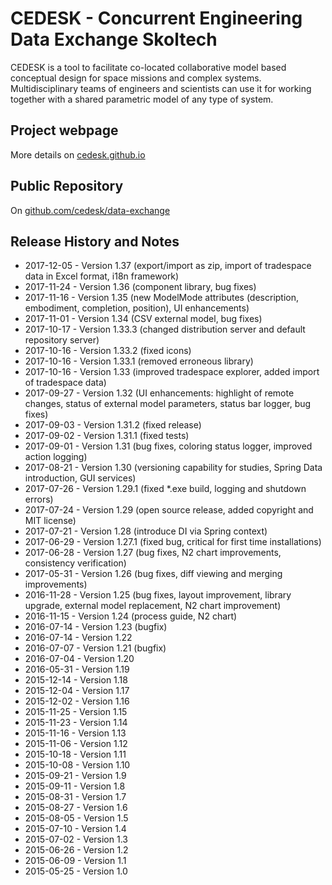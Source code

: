 # CEDESK - Concurrent Engineering Data Exchange Skoltech

CEDESK is a tool to facilitate co-located collaborative model based conceptual design for space missions and complex systems. Multidisciplinary teams of engineers and scientists can use it for working together with a shared parametric model of any type of system.

## Project webpage
More details on [cedesk.github.io](https://cedesk.github.io)

## Public Repository
On [github.com/cedesk/data-exchange](https://github.com/cedesk/data-exchange)

## Release History and Notes

* 2017-12-05 - Version 1.37   (export/import as zip, import of tradespace data in Excel format, i18n framework)
* 2017-11-24 - Version 1.36   (component library, bug fixes)
* 2017-11-16 - Version 1.35   (new ModelMode attributes (description, embodiment, completion, position), UI enhancements)
* 2017-11-01 - Version 1.34   (CSV external model, bug fixes)
* 2017-10-17 - Version 1.33.3 (changed distribution server and default repository server)
* 2017-10-16 - Version 1.33.2 (fixed icons)
* 2017-10-16 - Version 1.33.1 (removed erroneous library)
* 2017-10-16 - Version 1.33   (improved tradespace explorer, added import of tradespace data)
* 2017-09-27 - Version 1.32   (UI enhancements: highlight of remote changes, status of external model parameters, status bar logger, bug fixes)
* 2017-09-03 - Version 1.31.2 (fixed release)
* 2017-09-02 - Version 1.31.1 (fixed tests)
* 2017-09-01 - Version 1.31   (bug fixes, coloring status logger, improved action logging)
* 2017-08-21 - Version 1.30   (versioning capability for studies, Spring Data introduction, GUI services)
* 2017-07-26 - Version 1.29.1 (fixed *.exe build, logging and shutdown errors)
* 2017-07-24 - Version 1.29   (open source release, added copyright and MIT license)
* 2017-07-21 - Version 1.28   (introduce DI via Spring context)
* 2017-06-29 - Version 1.27.1 (fixed bug, critical for first time installations)
* 2017-06-28 - Version 1.27   (bug fixes, N2 chart improvements, consistency verification)
* 2017-05-31 - Version 1.26   (bug fixes, diff viewing and merging improvements)
* 2016-11-28 - Version 1.25   (bug fixes, layout improvement, library upgrade, external model replacement, N2 chart improvement)
* 2016-11-15 - Version 1.24   (process guide, N2 chart)
* 2016-07-14 - Version 1.23   (bugfix)
* 2016-07-14 - Version 1.22
* 2016-07-07 - Version 1.21   (bugfix)
* 2016-07-04 - Version 1.20
* 2016-05-31 - Version 1.19
* 2015-12-14 - Version 1.18
* 2015-12-04 - Version 1.17
* 2015-12-02 - Version 1.16
* 2015-11-25 - Version 1.15
* 2015-11-23 - Version 1.14
* 2015-11-16 - Version 1.13
* 2015-11-06 - Version 1.12
* 2015-10-18 - Version 1.11
* 2015-10-08 - Version 1.10
* 2015-09-21 - Version 1.9
* 2015-09-11 - Version 1.8
* 2015-08-31 - Version 1.7
* 2015-08-27 - Version 1.6
* 2015-08-05 - Version 1.5
* 2015-07-10 - Version 1.4
* 2015-07-02 - Version 1.3
* 2015-06-26 - Version 1.2
* 2015-06-09 - Version 1.1
* 2015-05-25 - Version 1.0
